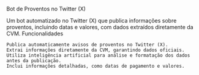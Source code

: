 Bot de Proventos no Twitter (X)

Um bot automatizado no Twitter (X) que publica informações sobre proventos, incluindo datas e valores, com dados extraídos diretamente da CVM.
Funcionalidades

    Publica automaticamente avisos de proventos no Twitter (X).
    Extrai informações diretamente da CVM, garantindo dados oficiais.
    Utiliza inteligência artificial para análise e formatação dos dados antes da publicação.
    Inclui informações detalhadas, como datas de pagamento e valores.